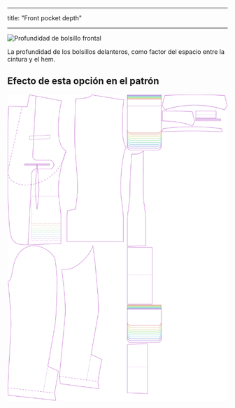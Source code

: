 - - -
title: "Front pocket depth"
- - -

![Profundidad de bolsillo frontal](frontpocketdepth.svg)

La profundidad de los bolsillos delanteros, como factor del espacio entre la cintura y el hem.

## Efecto de esta opción en el patrón

![Esta imagen muestra el efecto de esta opción superponiendo varias variantes que tienen un valor diferente para esta opción](jaeger_frontpocketdepth_sample.svg "Effect of this option on the pattern")
